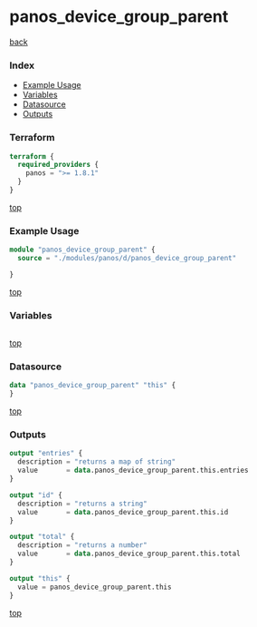 # panos_device_group_parent

[back](../panos.md)

### Index

- [Example Usage](#example-usage)
- [Variables](#variables)
- [Datasource](#datasource)
- [Outputs](#outputs)

### Terraform

```terraform
terraform {
  required_providers {
    panos = ">= 1.8.1"
  }
}
```

[top](#index)

### Example Usage

```terraform
module "panos_device_group_parent" {
  source = "./modules/panos/d/panos_device_group_parent"

}
```

[top](#index)

### Variables

```terraform
```

[top](#index)

### Datasource

```terraform
data "panos_device_group_parent" "this" {
}
```

[top](#index)

### Outputs

```terraform
output "entries" {
  description = "returns a map of string"
  value       = data.panos_device_group_parent.this.entries
}

output "id" {
  description = "returns a string"
  value       = data.panos_device_group_parent.this.id
}

output "total" {
  description = "returns a number"
  value       = data.panos_device_group_parent.this.total
}

output "this" {
  value = panos_device_group_parent.this
}
```

[top](#index)